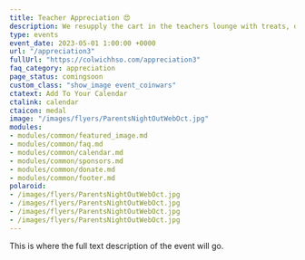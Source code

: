 ```yaml
---
title: Teacher Appreciation 😍
description: We resupply the cart in the teachers lounge with treats, drinks, supplies and more.
type: events
event_date: 2023-05-01 1:00:00 +0000
url: "/appreciation3"
fullUrl: "https://colwichhso.com/appreciation3"
faq_category: appreciation
page_status: comingsoon
custom_class: "show_image event_coinwars"
ctatext: Add To Your Calendar
ctalink: calendar
ctaicon: medal
image: "/images/flyers/ParentsNightOutWebOct.jpg"
modules:
- modules/common/featured_image.md
- modules/common/faq.md
- modules/common/calendar.md
- modules/common/sponsors.md
- modules/common/donate.md
- modules/common/footer.md
polaroid: 
- /images/flyers/ParentsNightOutWebOct.jpg
- /images/flyers/ParentsNightOutWebOct.jpg
- /images/flyers/ParentsNightOutWebOct.jpg
- /images/flyers/ParentsNightOutWebOct.jpg
---
```

This is where the full text description of the event will go.